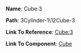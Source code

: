 **Name**: Cube:3

**Path**: 3Cylinder-1\12Cube-3

**Link To Reference**: [Cube:3](/data_test/3Cylinder-1/12Cube-3/timeline.md)

**Link To Component**: [Cube](/data_test/0Cube-1/timeline.md)

